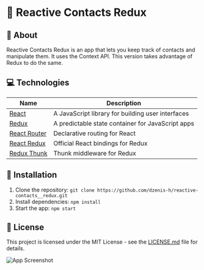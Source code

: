 ##
# 📖 Reactive Contacts Redux

## 📝 About

Reactive Contacts Redux is an app that lets you keep track of contacts and manipulate them. It uses the Context API. This version takes advantage of Redux to do the same.

## 💻 Technologies

| Name | Description |
| --- | --- |
| [React](https://reactjs.org/) | A JavaScript library for building user interfaces |
| [Redux](https://redux.js.org/) | A predictable state container for JavaScript apps |
| [React Router](https://reactrouter.com/) | Declarative routing for React |
| [React Redux](https://react-redux.js.org/) | Official React bindings for Redux |
| [Redux Thunk](https://github.com/reduxjs/redux-thunk) | Thunk middleware for Redux |

## 🔧 Installation

1. Clone the repository: `git clone https://github.com/dzenis-h/reactive-contacts__redux.git`
2. Install dependencies: `npm install`
3. Start the app: `npm start`

## 📜 License

This project is licensed under the MIT License - see the [LICENSE.md](LICENSE.md) file for details.

![App Screenshot](https://drive.google.com/uc?id=1aVwbgXbQEww9Qv7FT7l0SBxQtT0oFoPY)
